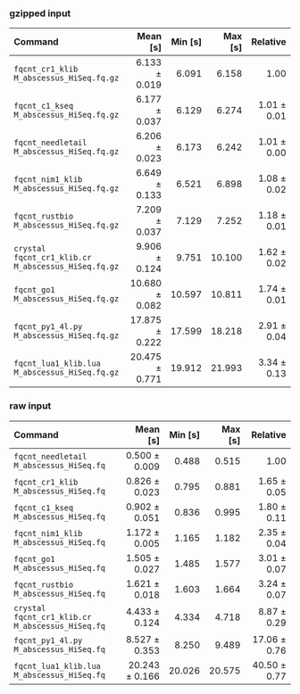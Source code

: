### gzipped input

| Command | Mean [s] | Min [s] | Max [s] | Relative |
|:---|---:|---:|---:|---:|
| `fqcnt_cr1_klib M_abscessus_HiSeq.fq.gz ` | 6.133 ± 0.019 | 6.091 | 6.158 | 1.00 |
| `fqcnt_c1_kseq M_abscessus_HiSeq.fq.gz ` | 6.177 ± 0.037 | 6.129 | 6.274 | 1.01 ± 0.01 |
| `fqcnt_needletail M_abscessus_HiSeq.fq.gz ` | 6.206 ± 0.023 | 6.173 | 6.242 | 1.01 ± 0.00 |
| `fqcnt_nim1_klib M_abscessus_HiSeq.fq.gz ` | 6.649 ± 0.133 | 6.521 | 6.898 | 1.08 ± 0.02 |
| `fqcnt_rustbio M_abscessus_HiSeq.fq.gz ` | 7.209 ± 0.037 | 7.129 | 7.252 | 1.18 ± 0.01 |
| `crystal fqcnt_cr1_klib.cr M_abscessus_HiSeq.fq.gz ` | 9.906 ± 0.124 | 9.751 | 10.100 | 1.62 ± 0.02 |
| `fqcnt_go1 M_abscessus_HiSeq.fq.gz ` | 10.680 ± 0.082 | 10.597 | 10.811 | 1.74 ± 0.01 |
| `fqcnt_py1_4l.py M_abscessus_HiSeq.fq.gz ` | 17.875 ± 0.222 | 17.599 | 18.218 | 2.91 ± 0.04 |
| `fqcnt_lua1_klib.lua M_abscessus_HiSeq.fq.gz ` | 20.475 ± 0.771 | 19.912 | 21.993 | 3.34 ± 0.13 |

### raw input
| Command | Mean [s] | Min [s] | Max [s] | Relative |
|:---|---:|---:|---:|---:|
| `fqcnt_needletail M_abscessus_HiSeq.fq` | 0.500 ± 0.009 | 0.488 | 0.515 | 1.00 |
| `fqcnt_cr1_klib M_abscessus_HiSeq.fq` | 0.826 ± 0.023 | 0.795 | 0.881 | 1.65 ± 0.05 |
| `fqcnt_c1_kseq M_abscessus_HiSeq.fq` | 0.902 ± 0.051 | 0.836 | 0.995 | 1.80 ± 0.11 |
| `fqcnt_nim1_klib M_abscessus_HiSeq.fq` | 1.172 ± 0.005 | 1.165 | 1.182 | 2.35 ± 0.04 |
| `fqcnt_go1 M_abscessus_HiSeq.fq` | 1.505 ± 0.027 | 1.485 | 1.577 | 3.01 ± 0.07 |
| `fqcnt_rustbio M_abscessus_HiSeq.fq` | 1.621 ± 0.018 | 1.603 | 1.664 | 3.24 ± 0.07 |
| `crystal fqcnt_cr1_klib.cr M_abscessus_HiSeq.fq` | 4.433 ± 0.124 | 4.334 | 4.718 | 8.87 ± 0.29 |
| `fqcnt_py1_4l.py M_abscessus_HiSeq.fq` | 8.527 ± 0.353 | 8.250 | 9.489 | 17.06 ± 0.76 |
| `fqcnt_lua1_klib.lua M_abscessus_HiSeq.fq` | 20.243 ± 0.166 | 20.026 | 20.575 | 40.50 ± 0.77 |

